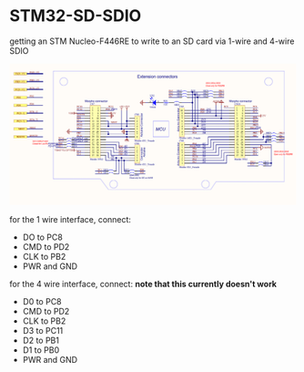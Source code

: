 # STM32-SD-SDIO
getting an STM Nucleo-F446RE to write to an SD card via 1-wire and 4-wire  SDIO

![board pinout](NucleoF446REpinout.png)

for the 1 wire interface, connect:
- DO to PC8
- CMD to PD2
- CLK to PB2
- PWR and GND

for the 4 wire interface, connect: <strong> note that this currently doesn't work </strong> 
- D0 to PC8
- CMD to PD2
- CLK to PB2
- D3 to PC11
- D2 to PB1
- D1 to PB0
- PWR and GND

